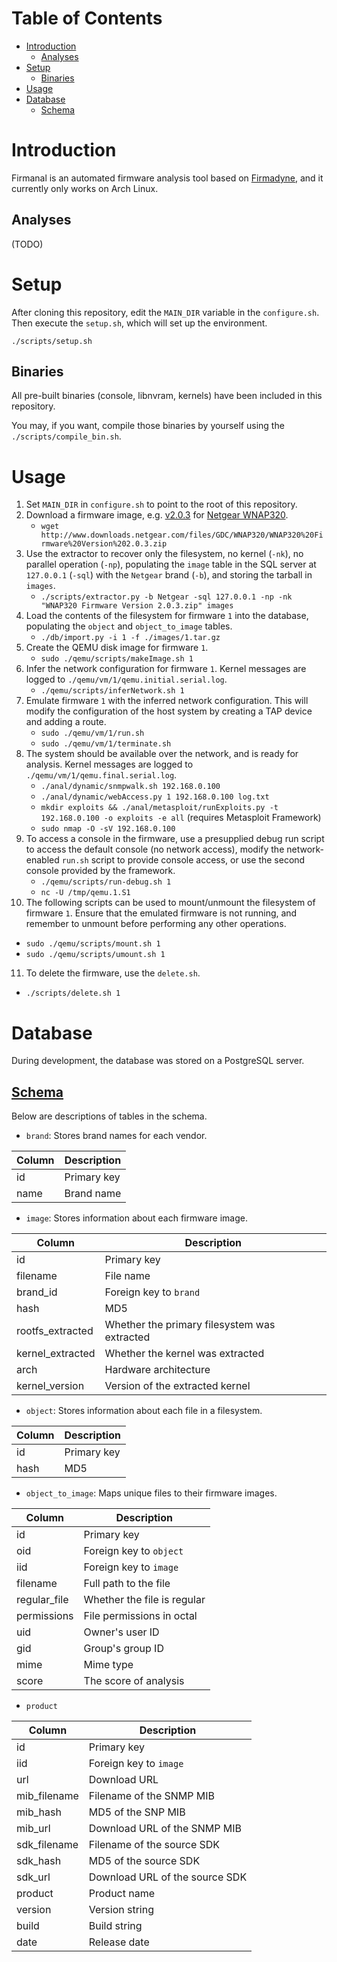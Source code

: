 # Table of Contents

- [Introduction](#introduction)
  - [Analyses](#analyses)
- [Setup](#setup)
  - [Binaries](#binaries)
- [Usage](#usage)
- [Database](#database-1)
  - [Schema](#schema)

# Introduction

Firmanal is an automated firmware analysis tool based on [Firmadyne](https://github.com/firmadyne/firmadyne),
and it currently only works on Arch Linux.

## Analyses

(TODO)

# Setup

After cloning this repository, edit the `MAIN_DIR` variable in the `configure.sh`.
Then execute the `setup.sh`, which will set up the environment.

```
./scripts/setup.sh
```

## Binaries

All pre-built binaries (console, libnvram, kernels) have been included in this repository.

You may, if you want, compile those binaries by yourself using the `./scripts/compile_bin.sh`.

# Usage

1. Set `MAIN_DIR` in `configure.sh` to point to the root of this repository.
2. Download a firmware image, e.g. [v2.0.3](http://www.downloads.netgear.com/files/GDC/WNAP320/WNAP320%20Firmware%20Version%202.0.3.zip) for [Netgear WNAP320](http://www.netgear.com/business/products/wireless/business-wireless/wnap320.aspx).
   * `wget http://www.downloads.netgear.com/files/GDC/WNAP320/WNAP320%20Firmware%20Version%202.0.3.zip`
3. Use the extractor to recover only the filesystem, no kernel (`-nk`), no parallel operation (`-np`), populating the `image` table in the SQL server at `127.0.0.1` (`-sql`) with the `Netgear` brand (`-b`), and storing the tarball in `images`.
   * `./scripts/extractor.py -b Netgear -sql 127.0.0.1 -np -nk "WNAP320 Firmware Version 2.0.3.zip" images`
4. Load the contents of the filesystem for firmware `1` into the database, populating the `object` and `object_to_image` tables.
   * `./db/import.py -i 1 -f ./images/1.tar.gz`
5. Create the QEMU disk image for firmware `1`.
   * `sudo ./qemu/scripts/makeImage.sh 1`
6. Infer the network configuration for firmware `1`. Kernel messages are logged to `./qemu/vm/1/qemu.initial.serial.log`.
   * `./qemu/scripts/inferNetwork.sh 1`
7. Emulate firmware `1` with the inferred network configuration. This will modify the configuration of the host system by creating a TAP device and adding a route.
   * `sudo ./qemu/vm/1/run.sh`
   * `sudo ./qemu/vm/1/terminate.sh`
8. The system should be available over the network, and is ready for analysis. Kernel messages are logged to `./qemu/vm/1/qemu.final.serial.log`.
   * `./anal/dynamic/snmpwalk.sh 192.168.0.100`
   * `./anal/dynamic/webAccess.py 1 192.168.0.100 log.txt`
   * `mkdir exploits && ./anal/metasploit/runExploits.py -t 192.168.0.100 -o exploits -e all` (requires Metasploit Framework)
   * `sudo nmap -O -sV 192.168.0.100`
9. To access a console in the firmware, use a presupplied debug run script to access the default console (no network access), modify the network-enabled `run.sh` script to provide console access, or use the second console provided by the framework.
   * `./qemu/scripts/run-debug.sh 1`
   * `nc -U /tmp/qemu.1.S1`
10. The following scripts can be used to mount/unmount the filesystem of firmware `1`. Ensure that the emulated firmware is not running, and remember to unmount before performing any other operations.
   * `sudo ./qemu/scripts/mount.sh 1`
   * `sudo ./qemu/scripts/umount.sh 1`
11. To delete the firmware, use the `delete.sh`.
   * `./scripts/delete.sh 1`

# Database

During development, the database was stored on a PostgreSQL server.

## [Schema](https://github.com/niorehkids/firmanal/blob/master/db/schema)

Below are descriptions of tables in the schema.

* `brand`: Stores brand names for each vendor.

| Column | Description |
| ------ | ----------- |
| id     | Primary key |
| name   | Brand name  |

* `image`: Stores information about each firmware image.

| Column           | Description                                  |
| ---------------- | -------------------------------------------- |
| id               | Primary key                                  |
| filename         | File name                                    |
| brand_id         | Foreign key to `brand`                       |
| hash             | MD5                                          |
| rootfs_extracted | Whether the primary filesystem was extracted |
| kernel_extracted | Whether the kernel was extracted             |
| arch             | Hardware architecture                        |
| kernel_version   | Version of the extracted kernel              |

* `object`: Stores information about each file in a filesystem.

| Column           | Description            |
| ---------------- | ---------------------- |
| id               | Primary key            |
| hash             | MD5                    |

* `object_to_image`: Maps unique files to their firmware images.

| Column           | Description                 |
| ---------------- | --------------------------- |
| id               | Primary key                 |
| oid              | Foreign key to `object`     |
| iid              | Foreign key to `image`      |
| filename         | Full path to the file       |
| regular_file     | Whether the file is regular |
| permissions      | File permissions in octal   |
| uid              | Owner's user ID             |
| gid              | Group's group ID            |
| mime             | Mime type                   |
| score            | The score of analysis       |

* `product`

| Column       | Description                    |
| ------------ | ------------------------------ |
| id           | Primary key                    |
| iid          | Foreign key to `image`         |
| url          | Download URL                   |
| mib_filename | Filename of the SNMP MIB       |
| mib_hash     | MD5 of the SNP MIB             |
| mib_url      | Download URL of the SNMP MIB   |
| sdk_filename | Filename of the source SDK     |
| sdk_hash     | MD5 of the source SDK          |
| sdk_url      | Download URL of the source SDK |
| product      | Product name                   |
| version      | Version string                 |
| build        | Build string                   |
| date         | Release date                   |

